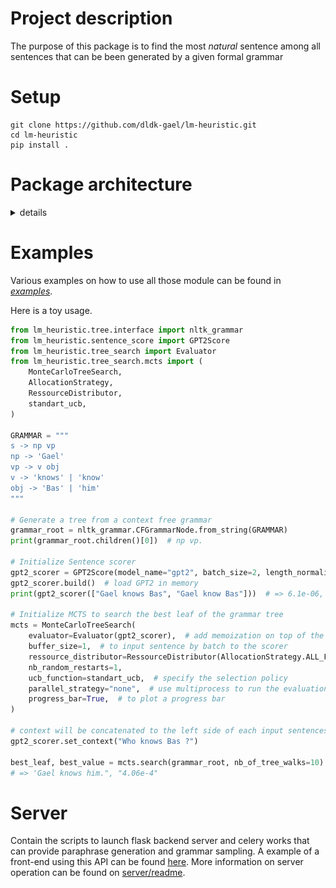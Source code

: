 # Project description

The purpose of this package is to find the most *natural* sentence among all sentences 
that can be been generated by a given formal grammar

# Setup

```
git clone https://github.com/dldk-gael/lm-heuristic.git
cd lm-heuristic
pip install .
```


# Package architecture 

<details><summary>details</summary>

## Sentence score

**sentence_score** provide an interface towards transformers-based model (GPT2 and BERT) that are used to associate a sentence with a *naturalness* score. It is build on top of [huggingface library](https://huggingface.co/transformers/) in order to use the different transformer models.  
Currently two sentences scorer are implemented: one based on unidirectionnal language model (with GPT2) and the other on bi-directionnal language model (with BERT2). Below is a schematic overview of how sentence score is computed from the output of those language models.

GPT2Score           |  BERTScore
:-------------------------:|:-------------------------:
![](report/schema/GPT2.png)  |  ![](report/schema/BERT.png)



## Tree 

**tree** defines:
- **tree.Node**, an abstract class from which all tree structure must inheritate. Any object can be a node as soon as it has a *is_terminal* and *children* method. 

- **tree.TreeStats** which can be used to accumulate statistics on a given tree. 
- **tree.interface** which is a submodule used to generate tree.Node object from various type of input data. 
    - **ntlk_grammar.CFGrammarNode** and **nltk_grammar.FeatureGrammarNode** allow the create of tree node from grammars written using nltk specification. The grammars are first processed using nltk grammar parsers and then the trees are generated based on nltk internal representation of such grammar.
    - when using **prolog.PrologGrammarNode**, the grammars are first transformed into prolog predicates and then a **PrologEngine** based on [Pyswip](https://pypi.org/project/pyswip/) is used to compute the nodes and leave of the tree grammar. In order to use this submodule, it is needed to first [install SWI-Prolog](https://www.swi-prolog.org/download/stable).



## Tree search

- **tree_search** define:
    - an **tree_search.Evaluator** use to wrap an evaluation function (that takes as input a list of **Node** and return the associated list of scores). Moreover it adds on top of the evaluation function a memory buffer and keep also statistics about the call to the evaluation function. 
    -  an abstract **TreeSearch** from which all tree search strategies must inheritate. A **TreeSearch** object is initialized with an **Evaluator** object. Then given, a root (**tree.Node**) and a number of tree walks that are allowed, it try to search a leave that maximize the **Evaluator** object. 

- **tree_search.mcts** uses Monte Carlo algorithm to perfom the tree search. The algorithm is divide in several submodules :
    - **MonteCarloTreeSearch** which implements the different steps that are at the core of the algorithm (selection, expansion, simulation, evaluation, backpropagation)
    - **CounterNode** that is used by the MCTS to maintain stastistics over the tree nodes. 
    - **EvalBuffer** that allows to evaluate the tree's leave by batch rather that one by one. **ParallelEvalBuffer** makes it possible to run this evaluation is another process / thread. 
    - **RessourceDistributor** that let the user specifies how the computationnal ressource (ie: the tree walks) should be divided

    **Schematic overview of the tree_search.mcts internal working**:

<p align="center"><img src="report/schema/mcts.png" width="70%"></img></p>

 
- **tree_search.random.RandomSearch** implements a naive search that randomly sample the tree to find the best leaf.

## Benchmark

- **benchmark** defines an experimentation framework. It takes as input : a list of tree search strategies, 
a dataset of trees, perform different type of evaluation on it and store the results all of the experiments in a panda dataframe.

## Generation 

- **generation** specifies some modules to quickly generate text from grammar or transformers. 

</details>

# Examples

Various examples on how to use all those module can be found in [*examples*](https://github.com/dldk-gael/lm-heuristic/tree/master/examples).

Here is a toy usage.

```python
from lm_heuristic.tree.interface import nltk_grammar
from lm_heuristic.sentence_score import GPT2Score
from lm_heuristic.tree_search import Evaluator
from lm_heuristic.tree_search.mcts import (
    MonteCarloTreeSearch,
    AllocationStrategy,
    RessourceDistributor,
    standart_ucb,
)

GRAMMAR = """
s -> np vp 
np -> 'Gael'
vp -> v obj 
v -> 'knows' | 'know'
obj -> 'Bas' | 'him'
"""

# Generate a tree from a context free grammar
grammar_root = nltk_grammar.CFGrammarNode.from_string(GRAMMAR)
print(grammar_root.children()[0])  # np vp.

# Initialize Sentence scorer
gpt2_scorer = GPT2Score(model_name="gpt2", batch_size=2, length_normalization=True)
gpt2_scorer.build()  # load GPT2 in memory
print(gpt2_scorer(["Gael knows Bas", "Gael know Bas"]))  # => 6.1e-06, 3.6e-06

# Initialize MCTS to search the best leaf of the grammar tree
mcts = MonteCarloTreeSearch(
    evaluator=Evaluator(gpt2_scorer),  # add memoization on top of the sentence scorer
    buffer_size=1,  # to input sentence by batch to the scorer
    ressource_distributor=RessourceDistributor(AllocationStrategy.ALL_FROM_ROOT),
    nb_random_restarts=1,
    ucb_function=standart_ucb,  # specify the selection policy
    parallel_strategy="none",  # use multiprocess to run the evaluation in another process
    progress_bar=True,  # to plot a progress bar
)

# context will be concatenated to the left side of each input sentences
gpt2_scorer.set_context("Who knows Bas ?")  

best_leaf, best_value = mcts.search(grammar_root, nb_of_tree_walks=10)
# => 'Gael knows him.", "4.06e-4"
```


# Server

Contain the scripts to launch flask backend server and celery works that can provide paraphrase generation and grammar sampling. A example of a front-end using this API can be found [here](https://github.com/dldk-gael/grammar_generator). More information on server operation can be found on [server/readme](https://github.com/dldk-gael/lm-heuristic/tree/master/server).

